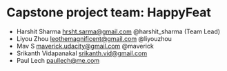 # Capstone project team: HappyFeat

- Harshit Sharma	hrsht.sarma@gmail.com	@harshit_sharma (Team Lead)
- Liyou Zhou	leothemagnificent@gmail.com	@liyouzhou
- Mav S	maverick.udacity@gmail.com	@maverick
- Srikanth Vidapanakal	srikanth.vid@gmail.com					
- Paul Lech	paullech@me.com
